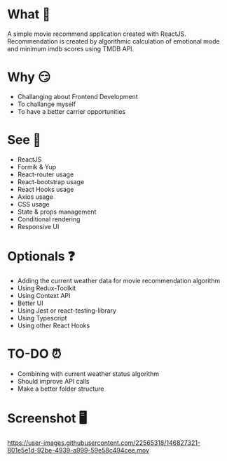 
# What 🚀

A simple movie recommend application created with ReactJS. 
Recommendation is created by algorithmic calculation of emotional mode and minimum imdb scores using TMDB API.


# Why 😏

- Challanging about Frontend Development
- To challange myself
- To have a better carrier opportunities

# See 👀

- ReactJS
- Formik & Yup
- React-router usage
- React-bootstrap usage
- React Hooks usage
- Axios usage
- CSS usage
- State & props management
- Conditional rendering
- Responsive UI

# Optionals ❓

- Adding the current weather data for movie recommendation algorithm
- Using Redux-Toolkit
- Using Context API
- Better UI
- Using Jest or react-testing-library
- Using Typescript
- Using other React Hooks



# TO-DO ⏰

- Combining with current weather status algorithm
- Should improve API calls
- Make a better folder structure

# Screenshot  🖥

https://user-images.githubusercontent.com/22565318/146827321-801e5e1d-92be-4939-a999-59e58c494cee.mov








